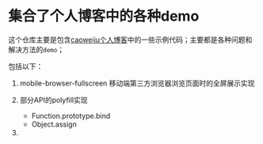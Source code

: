 # 集合了个人博客中的各种demo

这个仓库主要是包含[caoweiju个人博客](https://www.caoweiju.com/)中的一些示例代码；主要都是各种问题和解决方法的`demo`；

包括以下：
1. mobile-browser-fullscreen
    移动端第三方浏览器浏览页面时的全屏展示实现

2. 部分API的polyfill实现
    * Function.prototype.bind
    * Object.assign

3. 
